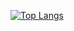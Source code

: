 [![Top Langs](https://github-readme-stats.vercel.app/api/top-langs/?username=junosg)](https://github.com/junosg/github-readme-stats)
